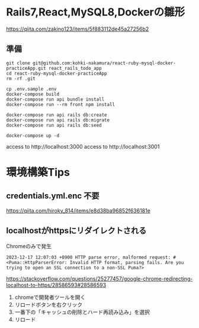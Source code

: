 # Rails7,React,MySQL8,Dockerの雛形
https://qiita.com/zakino123/items/5f883112de45a27256b2

## 準備
```
git clone git@github.com:kohki-nakamura/react-ruby-mysql-docker-practiceApp.git react_rails_todo_app
cd react-ruby-mysql-docker-practiceApp
rm -rf .git

cp .env.sample .env
docker-compose build
docker-compose run api bundle install
docker-compose run --rm front npm install

docker-compose run api rails db:create
docker-compose run api rails db:migrate
docker-compose run api rails db:seed

docker-compose up -d
```

access to http://localhost:3000
access to http://localhost:3001

# 環境構築Tips
## credentials.yml.enc 不要
https://qiita.com/hiroky_814/items/e8d38ba96852f636181e

## localhostがhttpsにリダイレクトされる
Chromeのみで発生
```
2023-12-17 12:07:03 +0900 HTTP parse error, malformed request: #<Puma::HttpParserError: Invalid HTTP format, parsing fails. Are you trying to open an SSL connection to a non-SSL Puma?>
```
https://stackoverflow.com/questions/25277457/google-chrome-redirecting-localhost-to-https/28586593#28586593

1. chromeで開発者ツールを開く
2. リロードボタンを右クリック
3. 一番下の「キャッシュの削除とハード再読み込み」を選択
4. リロード